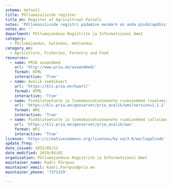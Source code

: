 ```yaml
---
schema: default
title: Põllumassiivide register
title_en: Register of Agricultrual Parcels
notes: 'Põllumassiivide registri pidamise eesmärk on anda pindalapõhiste maaelu arengukava toetuste ning otsetoetuste taotlejatele avalikku teavet põllumassiivide piiride, unikaalse numberkoodi, pindala ja tunnuste kohta. Registri vastutav töötleja on Põllumajanduse Registrite ja Informatsiooni Amet (PRIA). Täpsemat teavet põllumassiivide registri kohta saab http://www.pria.ee/et/Registrid/Pollumassiivide_register'
notes_en: ''
department: Põllumajanduse Registrite ja Informatsiooni Amet
category:
  - Põllumajandus, kalandus, metsandus
category_en:
  - Agriculture, Fisheries, Forestry and Food
resources:
  - name: PRIA avaandmed
    url: 'http://www.pria.ee/avaandmed/'
    format: HTML
    interactive: 'True'
  - name: Avalik veebikaart
    url: 'https://kls.pria.ee/kaart/'
    format: HTML
    interactive: 'True'
  - name: Pindalatoetuste ja loomakasvatushoonete ruumiandmed (vaatamisteenus) WMS
    url: 'https://kls.pria.ee/geoserver/pria_avalik/wms?version=1.1.1'
    format: WMS
    interactive: 'True'
  - name: Pindalatoetuste ja loomakasvatushoonete ruumiandmed (allalaadimisteenus) WFS
    url: 'https://kls.pria.ee/geoserver/pria_avalik/ows'
    format: WFS
    interactive: 'True'
license: 'https://creativecommons.org/licenses/by-sa/3.0/ee/legalcode'
update_freq: ''
date_issued: 2015/05/13
date_modified: 2019/04/01
organization: Põllumajanduse Registrite ja Informatsiooni Amet
maintainer_name: Kadri Pärnpuu
maintainer_email: Kadri.Parnpuu@pria.ee
maintainer_phone: '7371319'

---
```


